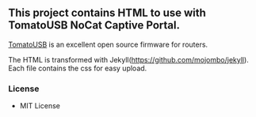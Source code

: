 ## This project contains HTML to use with TomatoUSB NoCat Captive Portal. ##

[TomatoUSB](http://tomatousb.org/) is an excellent open source firmware for routers.

The HTML is transformed with Jekyll(https://github.com/mojombo/jekyll).  Each file contains the css for easy upload.

### License ###

- MIT License